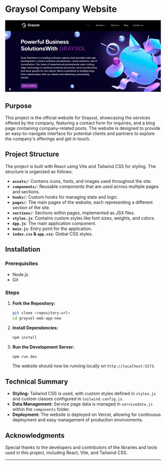 
# Graysol Company Website
![Graysol Website Cover Picture](./src/assets/img/Graysol.png)
## Purpose

This project is the official website for Graysol, showcasing the services offered by the company, featuring a contact form for inquiries, and a blog page containing company-related posts. The website is designed to provide an easy-to-navigate interface for potential clients and partners to explore the company's offerings and get in touch.

## Project Structure

The project is built with React using Vite and Tailwind CSS for styling. The structure is organized as follows:

- **`assets/`**: Contains icons, fonts, and images used throughout the site.
- **`components/`**: Reusable components that are used across multiple pages and sections.
- **`hooks/`**: Custom hooks for managing state and logic.
- **`pages/`**: The main pages of the website, each representing a different section of the site.
- **`sections/`**: Sections within pages, implemented as JSX files.
- **`styles.js`**: Contains custom styles like font sizes, weights, and colors.
- **`App.js`**: The main application component.
- **`main.js`**: Entry point for the application.
- **`index.css` & `app.css`**: Global CSS styles.

## Installation

### Prerequisites

- Node.js
- Git

### Steps

1. **Fork the Repository:**

   ```bash
   git clone <repository-url>
   cd graysol-web-app-new
   ```

2. **Install Dependencies:**

   ```bash
   npm install
   ```

3. **Run the Development Server:**

   ```bash
   npm run dev
   ```

   The website should now be running locally on `http://localhost:5173`.

## Technical Summary

- **Styling:** Tailwind CSS is used, with custom styles defined in `styles.js` and custom classes configured in `tailwind.config.js`.
- **Data Management:** Service page data is managed in `servicedata.js` within the `components` folder.
- **Deployment:** The website is deployed on Vercel, allowing for continuous deployment and easy management of production environments.

## Acknowledgments

Special thanks to the developers and contributors of the libraries and tools used in this project, including React, Vite, and Tailwind CSS.

---

